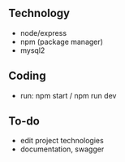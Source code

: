 ## Technology
- node/express
- npm (package manager)
- mysql2

## Coding
- run: npm start / npm run dev

## To-do
- edit project technologies
- documentation, swagger

